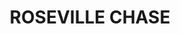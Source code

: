 ---
lastmod: '2025-04-06T06:05:20+00:00'
latitude: -33.780246
layout: suburb
longitude: 151.195368
postcode: '2069'
state: NSW
title: ROSEVILLE CHASE
url: /nsw/roseville-chase/
---